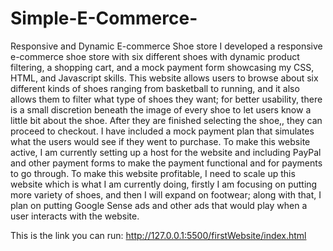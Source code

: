 # Simple-E-Commerce-
Responsive and Dynamic E-commerce Shoe store 
I developed a responsive e-commerce shoe store with six different shoes with dynamic product filtering, a shopping cart, and a mock payment form showcasing my CSS, HTML, and Javascript skills. 
This website allows users to browse about six different kinds of shoes ranging from basketball to running, and it also allows them to filter what type of shoes they want; for better usability, there is a small 
discretion beneath the image of every shoe to let users know a little bit about the shoe. After they are finished selecting the shoe,, they can proceed to checkout. I have included a mock payment plan that
simulates what the users would see if they went to purchase. 
To make this website active, I am currently setting up a host for the website and including PayPal and other payment forms to make the payment functional and for payments to go through. 
To make this website profitable, I need to scale up this website which is what I am currently doing, firstly I am focusing on putting more variety of shoes, and then I will expand on footwear; along with that, I plan on 
putting Google Sense ads and other ads that would play when a user interacts with the website. 


This is the link you can run: http://127.0.0.1:5500/firstWebsite/index.html
